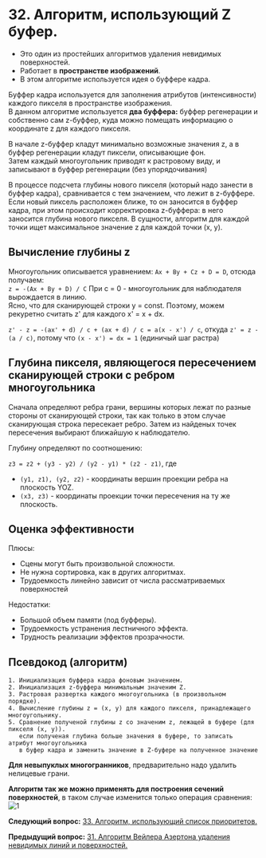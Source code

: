 # 32. Алгоритм, использующий Z буфер.

* Это один из простейших алгоритмов удаления невидимых поверхностей. 
* Работает в **пространстве изображений**.  
* В этом алгоритме используется идея о буффере кадра.  

Буффер кадра используется для заполнения атрибутов (интенсивности) каждого пикселя в пространстве изображения.  
В данном алгоритме используется **два буффера:** буффер регенерации и собственно сам z-буффер, куда можно помещать информацию о координате z для каждого пикселя.

В начале z-буффер кладут минимально возможные значения z, а в буффер регенерации кладут пиксели, описывающие фон.  
Затем каждый многоугольник приводят к растровому виду, и записывают в буффер регенерации (без упорядочивания)

В процессе подсчета глубины нового пикселя (который надо занести в буффер кадра), сравнивается с тем значением, что лежит в z-буффере. Если новый пиксель расположен ближе, то он заносится в буффер кадра, при этом происходит корректировка z-буффера: в него заносится глубина нового пикселя. В сущности, алгоритм для каждой точки ищет максимальное значение z для каждой точки (x, y).

## Вычисление глубины z

Многоугольник описывается уравнением: ```Ax + By + Cz + D = D```, отсюда получаем:   
```z = -(Ax + By + D) / C``` При с = 0 - многоугольник для наблюдателя вырождается в линию.   
Ясно, что для сканирующей строки y = const. Поэтому, можем рекуретно считать z' для каждого х' = x + dx.

```z' - z = -(ax' + d) / c + (ax + d) / c = a(x - x') / c```, откуда ```z' = z - (a / c)```, потому что ```(x - x') = dx = 1``` (единичый шаг растра)

##  Глубина пикселя, являющегося пересечением сканирующей строки с ребром многоугольника

Сначала определяют ребра грани, вершины которых лежат по разные стороны от сканирующей строки, так как только в этом случае сканирующая строка пересекает ребро. Затем из найденых точек пересечения выбирают ближайшую к наблюдателю.

Глубину определяют по соотношению:

```z3 = z2 + (y3 - y2) / (y2 - y1) * (z2 - z1)```, где

* ```(y1, z1), (y2, z2)``` - координаты вершин проекции ребра на плоскость YOZ.
* ```(x3, z3)``` - координаты проекции точки пересечения на ту же плоскость.

## Оценка эффективности

Плюсы:

* Сцены могут быть произвольной сложности.
* Не нужна сортировка, как в других алгоритмах.
* Трудоемкость линейно зависит от числа рассматриваемых поверхностей

Недостатки:

* Большой объем памяти (под буфферы).
* Трудоемкость устранения лестничного эффекта.
* Трудность реализации эффектов прозрачности.

## Псевдокод (алгоритм)

```
1. Инициализация буффера кадра фоновым значением.
2. Инициализация z-буффера минимальным значеним Z.
3. Растровая развертка каждого многоугольника (в произвольном порядке).
4. Вычисление глубины z = (x, y) для каждого пикселя, принадлежащего многоугольнику.
5. Сравнение полученой глубины z со значеним z, лежащей в буфере (для пикселя (х, у)).
   если полученая глубина больше значения в буфере, то записать атрибут многоугольника
   в буфер кадра и заменить значение в Z-буфере на полученное значение
```

**Для невыпуклых многогранников**, предварительно надо удалить нелицевые грани.

**Алгоритм так же можно применять для построения сечений поверхностей**, в таком случае изменится только операция сравнения:  
![1](https://sun9-8.userapi.com/c857224/v857224275/1b92e5/jEg_slVpM7o.jpg)

**Следующий вопрос:**  [33. Алгоритм, использующий список приоритетов.](./exam33)


**Предыдущий вопрос:**  [31. Алгоритм Вейлера Азертона удаления невидимых линий и поверхностей.](./exam31)
